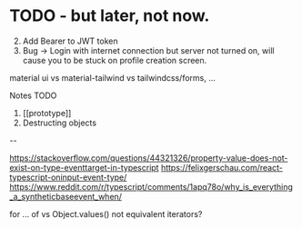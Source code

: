 # TODO - but later, not now.

2. Add Bearer to JWT token
3. Bug -> Login with internet connection but server not turned on, will cause you to be stuck on profile creation screen.

material ui vs material-tailwind vs tailwindcss/forms, ...


Notes TODO
1. [[prototype]]
2. Destructing objects

--

https://stackoverflow.com/questions/44321326/property-value-does-not-exist-on-type-eventtarget-in-typescript
https://felixgerschau.com/react-typescript-oninput-event-type/
https://www.reddit.com/r/typescript/comments/1apq78o/why_is_everything_a_syntheticbaseevent_when/

for ... of vs Object.values() not equivalent iterators?